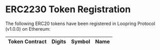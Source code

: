 # ERC2230 Token Registration

The following ERC20 tokens have been registered in Loopring Protocol (v1.0.0) on Ethereum:


| Token Contract | Digits | Symbol | Name | 
|----|----|----|----|
